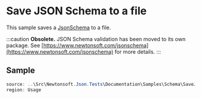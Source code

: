 ﻿# Save JSON Schema to a file

This sample saves a [JsonSchema](T:Newtonsoft.Json.Schema.JsonSchema) to a file.

:::caution
**Obsolete.** JSON Schema validation has been moved to its own package. See [https://www.newtonsoft.com/jsonschema](https://www.newtonsoft.com/jsonschema) for more details.
:::

## Sample

```csharp Usage
source: ..\Src\Newtonsoft.Json.Tests\Documentation\Samples\Schema\SaveJsonSchemaToFile.cs
region: Usage
```
